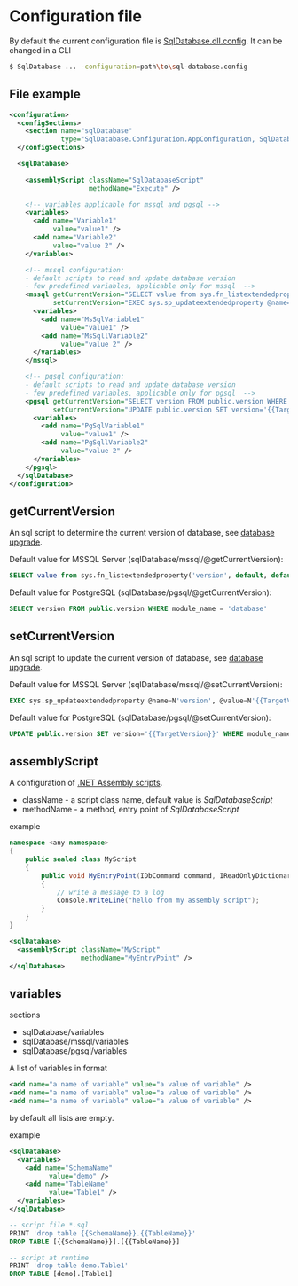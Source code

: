 Configuration file
==================

By default the current configuration file is [SqlDatabase.dll.config](SqlDatabase.dll.config). It can be changed in a CLI
```bash
$ SqlDatabase ... -configuration=path\to\sql-database.config
```

## File example

```xml
<configuration>
  <configSections>
    <section name="sqlDatabase"
             type="SqlDatabase.Configuration.AppConfiguration, SqlDatabase"/>
  </configSections>

  <sqlDatabase>
               
    <assemblyScript className="SqlDatabaseScript"
                    methodName="Execute" />

    <!-- variables applicable for mssql and pgsql -->
    <variables>
      <add name="Variable1"
           value="value1" />
      <add name="Variable2"
           value="value 2" />
    </variables>

    <!-- mssql configuration:
    - default scripts to read and update database version
    - few predefined variables, applicable only for mssql  -->
    <mssql getCurrentVersion="SELECT value from sys.fn_listextendedproperty('version', default, default, default, default, default, default)"
           setCurrentVersion="EXEC sys.sp_updateextendedproperty @name=N'version', @value=N'{{TargetVersion}}'">
      <variables>
        <add name="MsSqlVariable1"
             value="value1" />
        <add name="MsSqllVariable2"
             value="value 2" />
      </variables>
    </mssql>

    <!-- pgsql configuration:
    - default scripts to read and update database version
    - few predefined variables, applicable only for pgsql  -->
    <pgsql getCurrentVersion="SELECT version FROM public.version WHERE module_name = 'database'"
           setCurrentVersion="UPDATE public.version SET version='{{TargetVersion}}' WHERE module_name = 'database'">
      <variables>
        <add name="PgSqlVariable1"
             value="value1" />
        <add name="PgSqllVariable2"
             value="value 2" />
      </variables>
    </pgsql>
  </sqlDatabase>
</configuration>
```

## getCurrentVersion

An sql script to determine the current version of database, see [database upgrade](../MigrationStepsFolder).

Default value for MSSQL Server (sqlDatabase/mssql/@getCurrentVersion):

```sql
SELECT value from sys.fn_listextendedproperty('version', default, default, default, default, default, default)
```

Default value for PostgreSQL (sqlDatabase/pgsql/@getCurrentVersion):

```sql
SELECT version FROM public.version WHERE module_name = 'database'
```

## setCurrentVersion

An sql script to update the current version of database, see [database upgrade](../MigrationStepsFolder).

Default value for MSSQL Server (sqlDatabase/mssql/@setCurrentVersion):

```sql
EXEC sys.sp_updateextendedproperty @name=N'version', @value=N'{{TargetVersion}}'
```

Default value for PostgreSQL (sqlDatabase/pgsql/@setCurrentVersion):

```sql
UPDATE public.version SET version='{{TargetVersion}}' WHERE module_name = 'database'
```

## assemblyScript

A configuration of [.NET Assembly scripts](../CSharpMirationStep).

* className - a script class name, default value is *SqlDatabaseScript*
* methodName - a method, entry point of *SqlDatabaseScript*

example

```C#
namespace <any namespace>
{
    public sealed class MyScript
    {
        public void MyEntryPoint(IDbCommand command, IReadOnlyDictionary<string, string> variables)
        {
            // write a message to a log
            Console.WriteLine("hello from my assembly script");
        }
    }
}
```

```xml
<sqlDatabase>
  <assemblyScript className="MyScript"
                  methodName="MyEntryPoint" />
</sqlDatabase>
```

## variables

sections

* sqlDatabase/variables
* sqlDatabase/mssql/variables
* sqlDatabase/pgsql/variables

A list of variables in format

```xml
<add name="a name of variable" value="a value of variable" />
<add name="a name of variable" value="a value of variable" />
<add name="a name of variable" value="a value of variable" />
```

by default all lists are empty.

example

```xml
<sqlDatabase>
  <variables>
    <add name="SchemaName"
          value="demo" />
    <add name="TableName"
          value="Table1" />
  </variables>
</sqlDatabase>
```

```sql
-- script file *.sql
PRINT 'drop table {{SchemaName}}.{{TableName}}'
DROP TABLE [{{SchemaName}}].[{{TableName}}]

-- script at runtime
PRINT 'drop table demo.Table1'
DROP TABLE [demo].[Table1]
```
